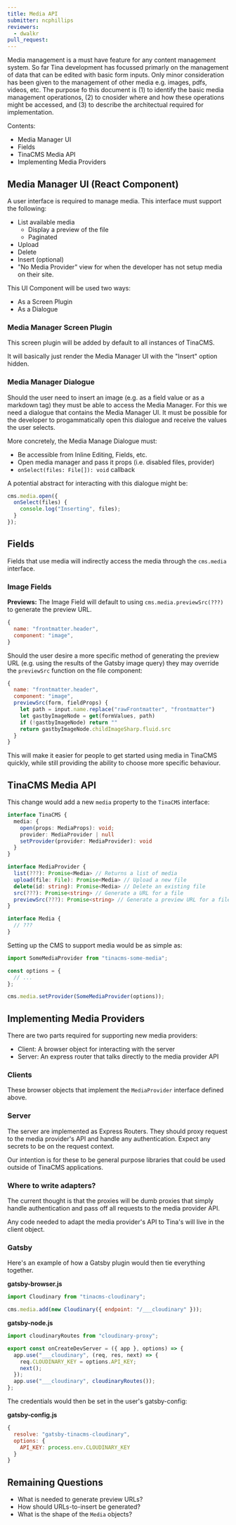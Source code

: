 ```yaml
---
title: Media API
submitter: ncphillips
reviewers:
  - dwalkr
pull_request:
---
```


Media management is a must have feature for any content management system. So far Tina development has focussed primarly on the management of data that can be edited with basic form inputs. Only minor consideration has been given to the management of other media e.g. images, pdfs, videos, etc. The purpose fo this document is (1) to identify the basic media management operationos, (2) to cnosider where and how these operations might be accessed, and (3) to describe the architectual required for implementation.

Contents:

- Media Manager UI
- Fields
- TinaCMS Media API
- Implementing Media Providers

## Media Manager UI (React Component)

A user interface is required to manage media. This interface must support the following:

- List available media
  - Display a preview of the file
  - Paginated
- Upload
- Delete
- Insert (optional)
- "No Media Provider" view for when the developer has not setup media on their site.

This UI Component will be used two ways:

- As a Screen Plugin
- As a Dialogue

### Media Manager Screen Plugin

This screen plugin will be added by default to all instances of TinaCMS.

It will basically just render the Media Manager UI with the "Insert" option hidden.

### Media Manager Dialogue

Should the user need to insert an image (e.g. as a field value or as a markdown tag) they must be able to access the Media Manager. For this we need a dialogue that contains the Media Manager UI. It must be possible for the developer to progammatically open this dialogue and receive the values the user selects.

More concretely, the Media Manage Dialogue must:

- Be accessible from Inline Editing, Fields, etc.
- Open media manager and pass it props (i.e. disabled files, provider)
- `onSelect(files: File[]): void` callback

A potential abstract for interacting with this dialogue might be:

```ts
cms.media.open({
  onSelect(files) {
    console.log("Inserting", files);
  }
});
```

## Fields

Fields that use media will indirectly access the media through the `cms.media` interface.

### Image Fields

**Previews:** The Image Field will default to using `cms.media.previewSrc(???)` to generate the preview URL.

```js
{
  name: "frontmatter.header",
  component: "image",
}
```

Should the user desire a more specific method of generating the preview URL (e.g. using the results of the Gatsby image query) they may override the `previewSrc` function on the file component:

```js
{
  name: "frontmatter.header",
  component: "image",
  previewSrc(form, fieldProps) {
    let path = input.name.replace("rawFrontmatter", "frontmatter")
    let gastbyImageNode = get(formValues, path)
    if (!gastbyImageNode) return ""
    return gastbyImageNode.childImageSharp.fluid.src
  }
}
```

This will make it easier for people to get started using media in TinaCMS quickly, while still providing the ability to choose more specific behaviour.

## TinaCMS Media API

This change would add a new `media` property to the `TinaCMS` interface:

```ts
interface TinaCMS {
  media: {
    open(props: MediaProps): void;
    provider: MediaProvider | null
    setProvider(provider: MediaProvider): void
  }
}

interface MediaProvider {
  list(???): Promise<Media> // Returns a list of media
  upload(file: File): Promise<Media> // Upload a new file
  delete(id: string): Promise<Media> // Delete an existing file
  src(???): Promise<string> // Generate a URL for a file
  previewSrc(???): Promise<string> // Generate a preview URL for a file
}

interface Media {
  // ???
}
```

Setting up the CMS to support media would be as simple as:

```js
import SomeMediaProvider from "tinacms-some-media";

const options = {
  // ...
};

cms.media.setProvider(SomeMediaProvider(options));
```

## Implementing Media Providers

There are two parts required for supporting new media providers:

- Client: A browser object for interacting with the server
- Server: An express router that talks directly to the media provider API

### Clients

These browser objects that implement the `MediaProvider` interface defined above.

### Server

The server are implemented as Express Routers. They should proxy request to the media provider's API and handle any authentication. Expect any secrets to be on the request context.

Our intention is for these to be general purpose libraries that could be used outside of TinaCMS applications.

### Where to write adapters?

The current thought is that the proxies will be dumb proxies that simply handle authentication and pass off all requests to the media provider API.

Any code needed to adapt the media provider's API to Tina's will live in the client object.

### Gatsby

Here's an example of how a Gatsby plugin would then tie everything together.

**gatsby-browser.js**

```js
import Cloudinary from "tinacms-cloudinary";

cms.media.add(new Cloudinary({ endpoint: "/___cloudinary" }));
```

**gatsby-node.js**

```js
import cloudinaryRoutes from "cloudinary-proxy";

export const onCreateDevServer = ({ app }, options) => {
  app.use("___cloudinary", (req, res, next) => {
    req.CLOUDINARY_KEY = options.API_KEY;
    next();
  });
  app.use("___cloudinary", cloudinaryRoutes());
};
```

The credentials would then be set in the user's gatsby-config:

**gatsby-config.js**

```js
{
  resolve: "gatsby-tinacms-cloudinary",
  options: {
    API_KEY: process.env.CLOUDINARY_KEY
  }
}
```

## Remaining Questions

- What is needed to generate preview URLs?
- How should URLs-to-insert be generated?
- What is the shape of the `Media` objects?
